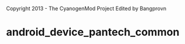Copyright 2013 - The CyanogenMod Project
Edited by Bangprovn

android_device_pantech_common
===============================

